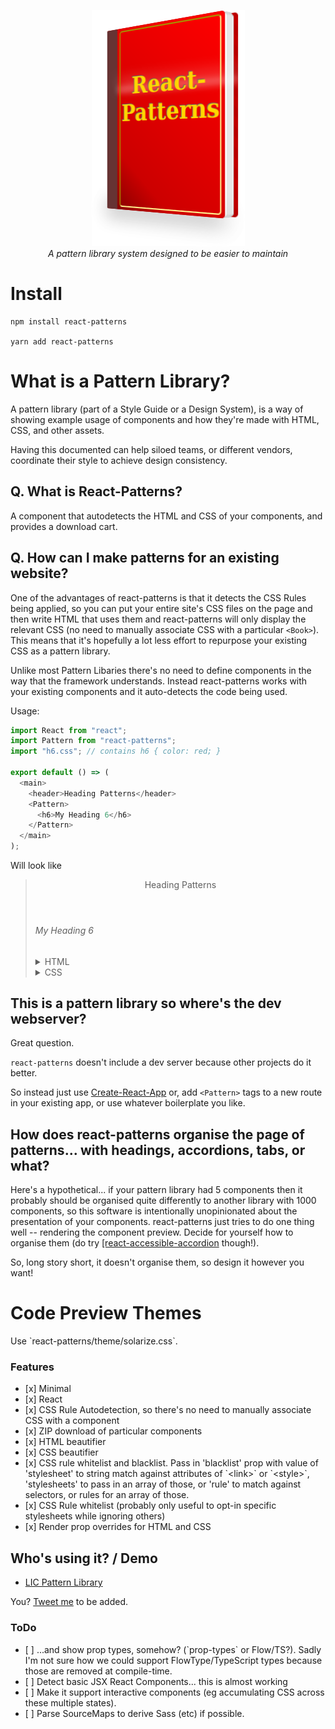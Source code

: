<p align="center">
  <img width="245" height="378" src="/logo.png" alt="React Patterns"><br>
  <i>A pattern library system designed to be easier to maintain</i>
</p>

# Install

    npm install react-patterns

    yarn add react-patterns

# What is a Pattern Library?

A pattern library (part of a Style Guide or a Design System), is a way of showing example usage of components and how they're made with HTML, CSS, and other assets.

Having this documented can help siloed teams, or different vendors, coordinate their style to achieve design consistency.

## Q. What is React-Patterns?

A component that autodetects the HTML and CSS of your components, and provides a download cart.

## Q. How can I make patterns for an existing website?

One of the advantages of react-patterns is that it detects the CSS Rules being applied, so you can put your entire site's CSS files on the page and then write HTML that uses them and react-patterns will only display the relevant CSS (no need to manually associate CSS with a particular `<Book>`). This means that it's hopefully a lot less effort to repurpose your existing CSS as a pattern library.

Unlike most Pattern Libaries there's no need to define components in the way that the framework understands. Instead react-patterns works with your existing components and it auto-detects the code being used.

Usage:

```javascript
import React from "react";
import Pattern from "react-patterns";
import "h6.css"; // contains h6 { color: red; }

export default () => (
  <main>
    <header>Heading Patterns</header>
    <Pattern>
      <h6>My Heading 6</h6>
    </Pattern>
  </main>
);
```

Will look like

<blockquote><header>Heading Patterns</header><div><h6>My Heading 6</h6><details><summary>HTML</summary>&lt;h6&gt;My Heading 6&lt;/h6&gt;</details><details><summary>CSS</summary>h6 { color: red; }</details></div></blockquote>

## This is a pattern library so where's the dev webserver?

Great question.

`react-patterns` doesn't include a dev server because other projects do it better.

So instead just use <a href="https://github.com/facebookincubator/create-react-app">Create-React-App</a> or, add `<Pattern>` tags to a new route in your existing app, or use whatever boilerplate you like.

## How does react-patterns organise the page of patterns... with headings, accordions, tabs, or what?

Here's a hypothetical... if your pattern library had 5 components then it probably should be organised quite differently to another library with 1000 components, so this software is intentionally unopinionated about the presentation of your components. react-patterns just tries to do one thing well -- rendering the component preview. Decide for yourself how to organise them (do try <a href="https://github.com/springload/react-accessible-accordion/">[react-accessible-accordion</a> though!).

<p>So, long story short, it doesn't organise them, so design it however you want!</p>

# Code Preview Themes

<p>Use `react-patterns/theme/solarize.css`.</p>

<h3>Features</h3>

<ul>
 <li> [x] Minimal
 <li> [x] React
 <li> [x] CSS Rule Autodetection, so there's no need to manually associate CSS with a component
 <li> [x] ZIP download of particular components
 <li> [x] HTML beautifier
 <li> [x] CSS beautifier
 <li> [x] CSS rule whitelist and blacklist. Pass in 'blacklist' prop with value of 'stylesheet' to string match against attributes of `&lt;link&gt;` or `&lt;style&gt;`, 'stylesheets' to pass in an array of those, or 'rule' to match against selectors, or rules for an array of those.
 <li> [x] CSS Rule whitelist (probably only useful to opt-in specific stylesheets while ignoring others)
 <li> [x] Render prop overrides for HTML and CSS
</ul>

## Who's using it? / Demo

* [LIC Pattern Library](https://springload.github.io/lic-pattern-library/)

You? [Tweet me](http://twitter.com/hollowaynz) to be added.

<h3>ToDo</h3>

<ul>
  <li> [ ] ...and show prop types, somehow? (`prop-types` or Flow/TS?). Sadly I'm not sure how we could support FlowType/TypeScript types because those are removed at compile-time.
 <li> [ ] Detect basic JSX React Components... this is almost working
 <li> [ ] Make it support interactive components (eg accumulating CSS across these multiple states).
  <li> [ ] Parse SourceMaps to derive Sass (etc) if possible.
</ul>
